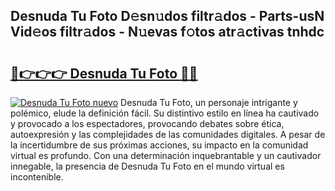 ## Desnuda Tu Foto D𝚎sn𝚞dos filtr𝚊dos - Parts-usN Vid𝚎os filtr𝚊dos - N𝚞evas f𝚘tos atr𝚊ctivas tnhdc

# <h2><a href="http://mb6dk5.tromn.icu/?c=Desnuda+Tu+Foto">🔗👉👉👉 Desnuda Tu Foto 🔗🔗</a></h2>

[![Desnuda Tu Foto nuevo](https://i.imgur.com/pEAQMta.gif)](http://mb6dk5.tromn.icu/?c=Desnuda+Tu+Foto)
Desnuda Tu Foto, un personaje intrigante y polémico, elude la definición fácil. Su distintivo estilo en línea ha cautivado y provocado a los espectadores, provocando debates sobre ética, autoexpresión y las complejidades de las comunidades digitales. A pesar de la incertidumbre de sus próximas acciones, su impacto en la comunidad virtual es profundo. Con una determinación inquebrantable y un cautivador innegable, la presencia de Desnuda Tu Foto en el mundo virtual es incontenible.
